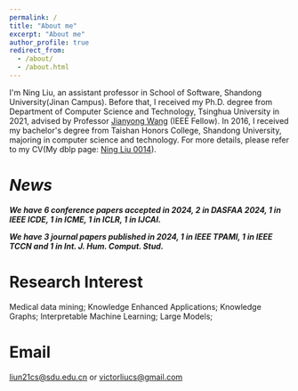 ```yaml
---
permalink: /
title: "About me"
excerpt: "About me"
author_profile: true
redirect_from: 
  - /about/
  - /about.html
---
```


I'm Ning Liu, an assistant professor in School of Software, Shandong University(Jinan Campus). Before that, I received my Ph.D. degree from Department of Computer Science and Technology, Tsinghua University in 2021, advised by Professor [Jianyong Wang](http://dbgroup.cs.tsinghua.edu.cn/wangjy/) (IEEE Fellow). In 2016, I received my bachelor's degree from Taishan Honors College, Shandong University, majoring in computer science and technology. For more details, please refer to my CV(My dblp page: [Ning Liu 0014](https://dblp.org/pid/83/622-14.html)).

**_News_**
======

**_We have 6 conference papers accepted in 2024, 2 in DASFAA 2024, 1 in IEEE ICDE, 1 in ICME, 1 in ICLR, 1 in IJCAI._**

**_We have 3 journal papers published in 2024, 1 in IEEE TPAMI, 1 in IEEE TCCN and 1 in Int. J. Hum. Comput. Stud._**


Research Interest 
======

Medical data mining; Knowledge Enhanced Applications; Knowledge Graphs; Interpretable Machine Learning; Large Models; 

Email
======
liun21cs@sdu.edu.cn or victorliucs@gmail.com  



